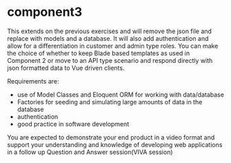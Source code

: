 # component3

This extends on the previous exercises and will remove the json file and replace with models and a database. It will also add authentication and allow for a differentiation in customer and admin type roles. You can make the choice of whether to keep Blade based templates as used in Component 2 or move to an API type scenario and respond directly with json formatted data to Vue driven clients. 

Requirements are:
<ul>
  <li> use of Model Classes and Eloquent ORM for working with data/database</li>
  <li> Factories for seeding and simulating large amounts of data in the database</li>
  <li>authentication</li>
  <li>good practice in software development</li>
</ul>

You are expected to demonstrate your end product in a video format and support your understanding and knowledge of developing web applications in a follow up Question and Answer session(VIVA session)
